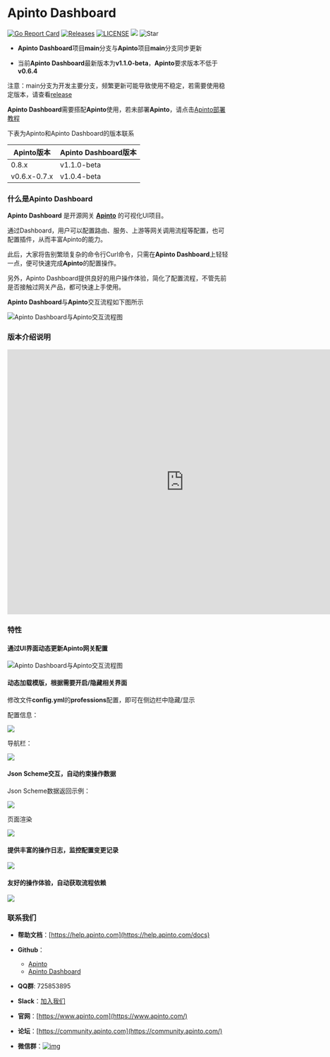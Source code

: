 # Apinto Dashboard

[![Go Report Card](https://goreportcard.com/badge/github.com/eolinker/apinto-dashboard)](https://goreportcard.com/report/github.com/eolinker/apinto-dashboard) [![Releases](https://img.shields.io/github/release/eolinker/apinto-dashboard/all.svg?style=flat-square)](https://github.com/eolinker/apinto-dashboard/releases) [![LICENSE](https://img.shields.io/github/license/eolinker/Apinto-dashboard.svg?style=flat-square)](https://github.com/eolinker/apinto-dashboard/blob/main/LICENSE) ![](https://shields.io/github/downloads/eolinker/apinto-dashboard/total) ![Star](https://img.shields.io/github/stars/eolinker/apinto-dashboard)

* **Apinto Dashboard**项目**main**分支与**Apinto**项目**main**分支同步更新

* 当前**Apinto Dashboard**最新版本为**v1.1.0-beta**，**Apinto**要求版本不低于**v0.6.4**

注意：main分支为开发主要分支，频繁更新可能导致使用不稳定，若需要使用稳定版本，请查看[release](https://github.com/eolinker/apinto-dashboard/releases)

**Apinto Dashboard**需要搭配**Apinto**使用，若未部署**Apinto**，请点击[Apinto部署教程](/docs/apinto/quick/arrange)

下表为Apinto和Apinto Dashboard的版本联系

| Apinto版本   | Apinto Dashboard版本 |
| ------------ | -------------------- |
| 0.8.x        | v1.1.0-beta          |
| v0.6.x-0.7.x | v1.0.4-beta          |


### 什么是Apinto Dashboard

**Apinto Dashboard** 是开源网关 [**Apinto**](https://github.com/eolinker/apinto) 的可视化UI项目。

通过Dashboard，用户可以配置路由、服务、上游等网关调用流程等配置，也可配置插件，从而丰富Apinto的能力。

此后，大家将告别繁琐复杂的命令行Curl命令，只需在**Apinto Dashboard**上轻轻一点，便可快速完成**Apinto**的配置操作。

另外，Apinto Dashboard提供良好的用户操作体验，简化了配置流程，不管先前是否接触过网关产品，都可快速上手使用。

**Apinto Dashboard**与**Apinto**交互流程如下图所示

![Apinto Dashboard与Apinto交互流程图](http://data.eolinker.com/course/MXusAaW54d24cbe0a7696488bc60c4dd4ebd51ac849f82e.jpeg)

### 版本介绍说明

<iframe
src="https://public.eolinker.com/video/Apinto_Dashboard_introduction.mp4"
scrolling="no"
border="0"
frameborder="no"
framespacing="0"
allowfullscreen="true"
height=600
width=800>
</iframe>

### 特性
#### 通过UI界面动态更新**Apinto**网关配置

![Apinto Dashboard与Apinto交互流程图](http://data.eolinker.com/course/MXusAaW54d24cbe0a7696488bc60c4dd4ebd51ac849f82e.jpeg)

#### 动态加载模版，根据需要开启/隐藏相关界面

修改文件**config.yml**的**professions**配置，即可在侧边栏中隐藏/显示

配置信息：

![](http://data.eolinker.com/course/ip7RnzBa908b2c8ab3183d719066abb0865d46ede5c1a7d.png)

导航栏：

![](http://data.eolinker.com/course/1yiNEwTaa1635ec93aed98a4b405c814b5382a0874ec388.png)

#### Json Scheme交互，自动约束操作数据

Json Scheme数据返回示例：

![](http://data.eolinker.com/course/zf3YB2z0ee461e79908beb9560251027c1db7342d7dceab.png)

页面渲染

![](http://data.eolinker.com/course/vtE9kZX6d13d702ec1bd1c016ac985f56a3aea08c15fc19.png)
#### 提供丰富的操作日志，监控配置变更记录

![](http://data.eolinker.com/course/U4evKHwe17c2c604e87b8ef4dfc02bc2df70ada3defc700.gif)

#### 友好的操作体验，自动获取流程依赖

![](http://data.eolinker.com/course/5nXF8e70bc415849aa0e86479e9e409a1fc40d21cf3061b.gif)


### 联系我们


- **帮助文档**：[https://help.apinto.com](https://help.apinto.com/docs)

- **Github**：
    - [Apinto](https://github.com/eolinker/apinto)
    - [Apinto Dashboard](https://github.com/eolinker/apinto-dashboard)

- **QQ群**: 725853895

- **Slack**：[加入我们](https://join.slack.com/t/slack-zer6755/shared_invite/zt-u7wzqp1u-aNA0XK9Bdb3kOpN03jRmYQ)

- **官网**：[https://www.apinto.com](https://www.apinto.com/)

- **论坛**：[https://community.apinto.com](https://community.apinto.com/)

- **微信群**：[![img](https://user-images.githubusercontent.com/25589530/149860447-5879437b-3cda-4833-aee3-69a2e538e85d.png)](https://user-images.githubusercontent.com/25589530/149860447-5879437b-3cda-4833-aee3-69a2e538e85d.png)